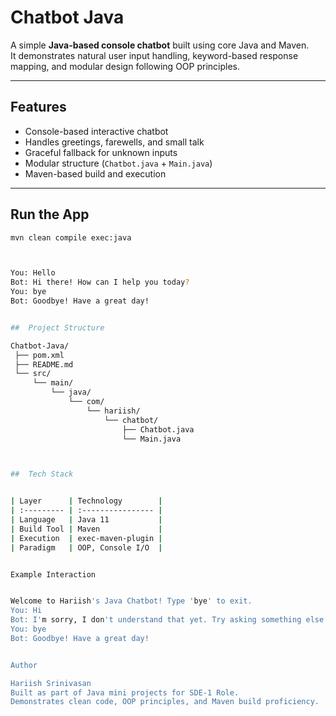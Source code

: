 # Chatbot Java

A simple **Java-based console chatbot** built using core Java and Maven.  
It demonstrates natural user input handling, keyword-based response mapping, and modular design following OOP principles.

---

## Features

- Console-based interactive chatbot  
- Handles greetings, farewells, and small talk  
- Graceful fallback for unknown inputs  
- Modular structure (`Chatbot.java` + `Main.java`)  
- Maven-based build and execution  

---

## Run the App

```bash
mvn clean compile exec:java



You: Hello
Bot: Hi there! How can I help you today?
You: bye
Bot: Goodbye! Have a great day!


##  Project Structure

Chatbot-Java/
 ├── pom.xml
 ├── README.md
 └── src/
     └── main/
         └── java/
             └── com/
                 └── hariish/
                     └── chatbot/
                         ├── Chatbot.java
                         └── Main.java



##  Tech Stack 


| Layer      | Technology        |
| :--------- | :---------------- |
| Language   | Java 11           |
| Build Tool | Maven             |
| Execution  | exec-maven-plugin |
| Paradigm   | OOP, Console I/O  |


Example Interaction


Welcome to Hariish's Java Chatbot! Type 'bye' to exit.
You: Hi
Bot: I'm sorry, I don't understand that yet. Try asking something else!
You: bye
Bot: Goodbye! Have a great day!


Author

Hariish Srinivasan
Built as part of Java mini projects for SDE-1 Role.
Demonstrates clean code, OOP principles, and Maven build proficiency.
